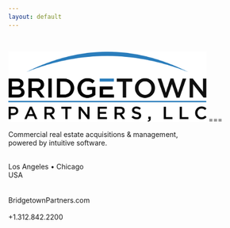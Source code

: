 ```yaml
---
layout: default
---
```

&nbsp;<br/>

<img src="/images/bridgetown_partners_logo.png" width="400">
===

<!--
 real estate: acquisitions, asset management, and software development.
-->
<p>
Commercial real estate acquisitions & management,<br/>
powered by intuitive software.<br/>
&nbsp;<br/>
</p>

<p>
Los Angeles &#8226; Chicago<br/>
USA<br/>
&nbsp;<br/>
&nbsp;<br/>
BridgetownPartners.com<br/>
&nbsp;<br/>
+1.312.842.2200<br/>
&nbsp;<br/>
</p>

